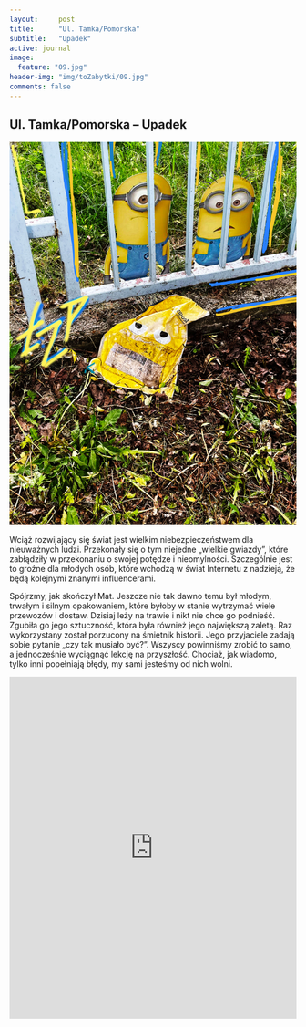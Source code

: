 ```yaml
---
layout:     post
title:      "Ul. Tamka/Pomorska"
subtitle:   "Upadek"
active: journal
image:
  feature: "09.jpg"
header-img: "img/toZabytki/09.jpg"
comments: false
---
```


## Ul. Tamka/Pomorska – Upadek

![03](/img/toZabytki/09.jpg)

<p>
Wciąż rozwijający się świat jest wielkim niebezpieczeństwem dla nieuważnych ludzi. Przekonały się o tym niejedne „wielkie gwiazdy”, które zabłądziły w przekonaniu o swojej potędze i nieomylności. Szczególnie jest to groźne dla młodych osób, które wchodzą w świat Internetu z nadzieją, że będą kolejnymi znanymi influencerami.</p>
<p>
Spójrzmy, jak skończył Mat. Jeszcze nie tak dawno temu był młodym, trwałym i silnym opakowaniem, które byłoby w stanie wytrzymać wiele przewozów i dostaw. Dzisiaj leży na trawie i nikt nie chce go podnieść. Zgubiła go jego sztuczność, która była również jego największą zaletą. Raz wykorzystany został porzucony na śmietnik historii. Jego przyjaciele zadają sobie pytanie „czy tak musiało być?”. Wszyscy powinniśmy zrobić to samo, a jednocześnie wyciągnąć lekcję na przyszłość. Chociaż, jak wiadomo, tylko inni popełniają błędy, my sami jesteśmy od nich wolni.</p>

<iframe src="https://www.google.com/maps/embed?pb=!1m14!1m8!1m3!1d2468.532969945761!2d19.4898002!3d51.7781446!3m2!1i1024!2i768!4f13.1!3m3!1m2!1s0x471bcb3c339b8575%3A0xa560c43f01dd85e2!2zVGFta2EgJiBQb21vcnNrYSwgOTItMjA5IMWBw7Nkxbo!5e0!3m2!1sen!2spl!4v1653513894295!5m2!1sen!2spl" width="100%" height="600" style="border:0;" allowfullscreen="" loading="lazy" referrerpolicy="no-referrer-when-downgrade"></iframe>